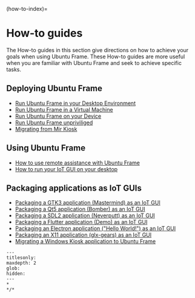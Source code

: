 (how-to-index)=
# How-to guides

The How-to guides in this section give directions on how to achieve your goals when using Ubuntu Frame. These How-to guides are more useful when you are familiar with Ubuntu Frame and seek to achieve specific tasks.

## Deploying Ubuntu Frame

- [Run Ubuntu Frame in your Desktop Environment](/how-to/running-ubuntu-frame/in-your-desktop-environment.md)
- [Run Ubuntu Frame in a Virtual Machine](/how-to/running-ubuntu-frame/in-a-virtual-machine.md)
- [Run Ubuntu Frame on your Device](/how-to/running-ubuntu-frame/on-your-device.md)
- [Run Ubuntu Frame unpriviliged](/how-to/running-ubuntu-frame/unprivileged.md)
- [Migrating from Mir Kiosk](/how-to/migrating-from-mir-kiosk-to-ubuntu-frame.md)

## Using Ubuntu Frame

- [How to use remote assistance with Ubuntu Frame](/how-to/using-ubuntu-frame/use-remote-assistance.md)
- [How to run your IoT GUI on your desktop](/how-to/using-ubuntu-frame/run-your-iot-gui-on-your-desktop.md)

## Packaging applications as IoT GUIs

- [Packaging a GTK3 application (Mastermind) as an IoT GUI](/how-to/packaging-iot-gui/a-gtk3-application.md)
- [Packaging a Qt5 application (Bomber) as an IoT GUI](/how-to/packaging-iot-gui/a-qt5-application.md)
- [Packaging a SDL2 application (Neverputt) as an IoT GUI](/how-to/packaging-iot-gui/a-sdl2-application.md)
- [Packaging a Flutter application (Demo) as an IoT GUI](/how-to/packaging-iot-gui/a-flutter-application.md)
- [Packaging an Electron application ("Hello World!") as an IoT GUI](/how-to/packaging-iot-gui/an-electron-application.md)
- [Packaging an X11 application (glx-gears) as an IoT GUI](/how-to/packaging-iot-gui/an-x11-based-application.md)
- [Migrating a Windows Kiosk application to Ubuntu Frame](/how-to/packaging-iot-gui/migrating-a-windows-application.md)

```{toctree}
---
titlesonly:
maxdepth: 2
glob:
hidden:
---
*
*/*
```
